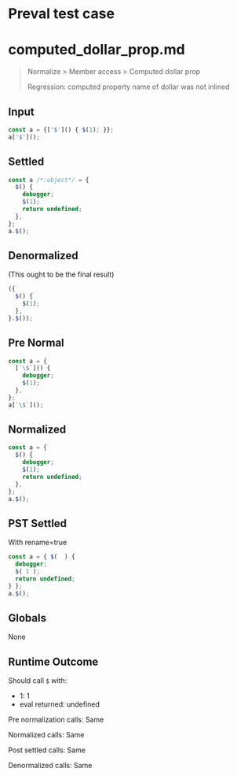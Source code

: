 # Preval test case

# computed_dollar_prop.md

> Normalize > Member access > Computed dollar prop
>
> Regression: computed property name of dollar was not inlined

## Input

`````js filename=intro
const a = {['$']() { $(1); }};
a['$']();
`````

## Settled


`````js filename=intro
const a /*:object*/ = {
  $() {
    debugger;
    $(1);
    return undefined;
  },
};
a.$();
`````

## Denormalized
(This ought to be the final result)

`````js filename=intro
({
  $() {
    $(1);
  },
}.$());
`````

## Pre Normal


`````js filename=intro
const a = {
  [`\$`]() {
    debugger;
    $(1);
  },
};
a[`\$`]();
`````

## Normalized


`````js filename=intro
const a = {
  $() {
    debugger;
    $(1);
    return undefined;
  },
};
a.$();
`````

## PST Settled
With rename=true

`````js filename=intro
const a = { $(  ) {
  debugger;
  $( 1 );
  return undefined;
} };
a.$();
`````

## Globals

None

## Runtime Outcome

Should call `$` with:
 - 1: 1
 - eval returned: undefined

Pre normalization calls: Same

Normalized calls: Same

Post settled calls: Same

Denormalized calls: Same
